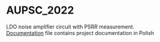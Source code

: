 # AUPSC_2022
LDO noise amplifier circuit with PSRR measurement. <br />
[Documentation](Documentation.pdf) file contains project documentation in Polish
